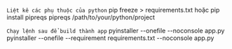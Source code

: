 
`Liệt kê các phụ thuộc của python`
pip freeze > requirements.txt
hoặc 
pip install pipreqs
pipreqs /path/to/your/python/project


`Chạy lệnh sau để build thành app`
pyinstaller --onefile --noconsole app.py
pyinstaller --onefile --requirement requirements.txt --noconsole app.py

